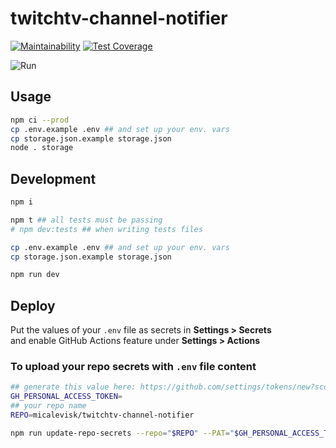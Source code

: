 # twitchtv-channel-notifier

[![Maintainability](https://api.codeclimate.com/v1/badges/740f3ecc1a5fad613461/maintainability)](https://codeclimate.com/github/micalevisk/twitchtv-channel-notifier/maintainability)
[![Test Coverage](https://api.codeclimate.com/v1/badges/740f3ecc1a5fad613461/test_coverage)](https://codeclimate.com/github/micalevisk/twitchtv-channel-notifier/test_coverage)

![Run](https://github.com/micalevisk/twitchtv-channel-notifier/workflows/Run/badge.svg?event=schedule)

## Usage

```bash
npm ci --prod
cp .env.example .env ## and set up your env. vars
cp storage.json.example storage.json
node . storage
```

## Development

```bash
npm i

npm t ## all tests must be passing
# npm dev:tests ## when writing tests files

cp .env.example .env ## and set up your env. vars
cp storage.json.example storage.json

npm run dev
```

## Deploy

Put the values of your `.env` file as secrets in **Settings > Secrets**  
and enable GitHub Actions feature under **Settings > Actions**

### To upload your repo secrets with `.env` file content

```bash
## generate this value here: https://github.com/settings/tokens/new?scopes=repo,admin:public_key&description=ttv-channel-notifier
GH_PERSONAL_ACCESS_TOKEN=
## your repo name
REPO=micalevisk/twitchtv-channel-notifier

npm run update-repo-secrets --repo="$REPO" --PAT="$GH_PERSONAL_ACCESS_TOKEN"
```
